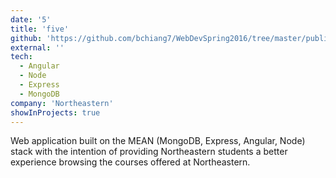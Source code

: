 ```yaml
---
date: '5'
title: 'five'
github: 'https://github.com/bchiang7/WebDevSpring2016/tree/master/public/project'
external: ''
tech:
  - Angular
  - Node
  - Express
  - MongoDB
company: 'Northeastern'
showInProjects: true
---
```


Web application built on the MEAN (MongoDB, Express, Angular, Node) stack with the intention of providing Northeastern students a better experience browsing the courses offered at Northeastern.
